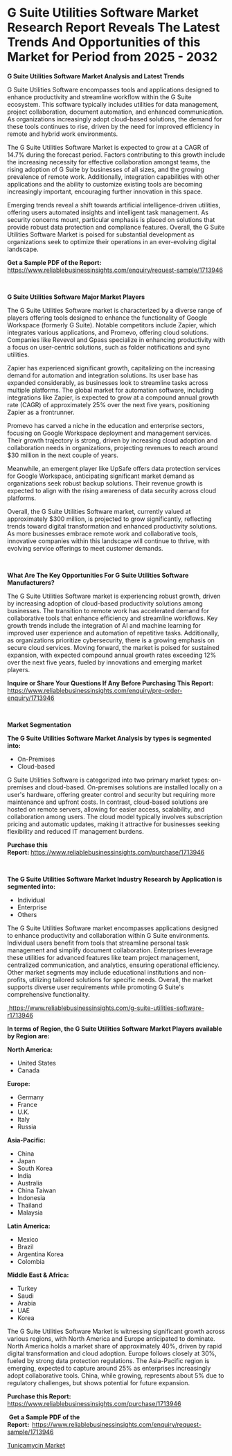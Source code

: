 <p><h1>G Suite Utilities Software Market Research Report Reveals The Latest Trends And Opportunities of this Market for Period from 2025 - 2032</h1></p><p><strong>G Suite Utilities Software Market Analysis and Latest Trends</strong></p>
<p><p>G Suite Utilities Software encompasses tools and applications designed to enhance productivity and streamline workflow within the G Suite ecosystem. This software typically includes utilities for data management, project collaboration, document automation, and enhanced communication. As organizations increasingly adopt cloud-based solutions, the demand for these tools continues to rise, driven by the need for improved efficiency in remote and hybrid work environments.</p><p>The G Suite Utilities Software Market is expected to grow at a CAGR of 14.7% during the forecast period. Factors contributing to this growth include the increasing necessity for effective collaboration amongst teams, the rising adoption of G Suite by businesses of all sizes, and the growing prevalence of remote work. Additionally, integration capabilities with other applications and the ability to customize existing tools are becoming increasingly important, encouraging further innovation in this space.</p><p>Emerging trends reveal a shift towards artificial intelligence-driven utilities, offering users automated insights and intelligent task management. As security concerns mount, particular emphasis is placed on solutions that provide robust data protection and compliance features. Overall, the G Suite Utilities Software Market is poised for substantial development as organizations seek to optimize their operations in an ever-evolving digital landscape.</p></p>
<p><strong>Get a Sample PDF of the Report:&nbsp;</strong> <a href="https://www.reliablebusinessinsights.com/enquiry/request-sample/1713946?utm_campaign=2924&utm_medium=2&utm_source=Github&utm_content=ia&utm_term=28032025&utm_id=g-suite-utilities-software">https://www.reliablebusinessinsights.com/enquiry/request-sample/1713946</a></p>
<p>&nbsp;</p>
<p><strong>G Suite Utilities Software Major Market Players</strong></p>
<p><p>The G Suite Utilities Software market is characterized by a diverse range of players offering tools designed to enhance the functionality of Google Workspace (formerly G Suite). Notable competitors include Zapier, which integrates various applications, and Promevo, offering cloud solutions. Companies like Revevol and Gpass specialize in enhancing productivity with a focus on user-centric solutions, such as folder notifications and sync utilities.</p><p>Zapier has experienced significant growth, capitalizing on the increasing demand for automation and integration solutions. Its user base has expanded considerably, as businesses look to streamline tasks across multiple platforms. The global market for automation software, including integrations like Zapier, is expected to grow at a compound annual growth rate (CAGR) of approximately 25% over the next five years, positioning Zapier as a frontrunner.</p><p>Promevo has carved a niche in the education and enterprise sectors, focusing on Google Workspace deployment and management services. Their growth trajectory is strong, driven by increasing cloud adoption and collaboration needs in organizations, projecting revenues to reach around $30 million in the next couple of years.</p><p>Meanwhile, an emergent player like UpSafe offers data protection services for Google Workspace, anticipating significant market demand as organizations seek robust backup solutions. Their revenue growth is expected to align with the rising awareness of data security across cloud platforms.</p><p>Overall, the G Suite Utilities Software market, currently valued at approximately $300 million, is projected to grow significantly, reflecting trends toward digital transformation and enhanced productivity solutions. As more businesses embrace remote work and collaborative tools, innovative companies within this landscape will continue to thrive, with evolving service offerings to meet customer demands.</p></p>
<p>&nbsp;</p>
<p><strong>What Are The Key Opportunities For G Suite Utilities Software Manufacturers?</strong></p>
<p><p>The G Suite Utilities Software market is experiencing robust growth, driven by increasing adoption of cloud-based productivity solutions among businesses. The transition to remote work has accelerated demand for collaborative tools that enhance efficiency and streamline workflows. Key growth trends include the integration of AI and machine learning for improved user experience and automation of repetitive tasks. Additionally, as organizations prioritize cybersecurity, there is a growing emphasis on secure cloud services. Moving forward, the market is poised for sustained expansion, with expected compound annual growth rates exceeding 12% over the next five years, fueled by innovations and emerging market players.</p></p>
<p><strong>Inquire or Share Your Questions If Any Before Purchasing This Report:</strong> <a href="https://www.reliablebusinessinsights.com/enquiry/pre-order-enquiry/1713946?utm_campaign=2924&utm_medium=2&utm_source=Github&utm_content=ia&utm_term=28032025&utm_id=g-suite-utilities-software">https://www.reliablebusinessinsights.com/enquiry/pre-order-enquiry/1713946</a></p>
<p>&nbsp;</p>
<p><strong>Market Segmentation</strong></p>
<p><strong>The G Suite Utilities Software Market Analysis by types is segmented into:</strong></p>
<p><ul><li>On-Premises</li><li>Cloud-based</li></ul></p>
<p><p>G Suite Utilities Software is categorized into two primary market types: on-premises and cloud-based. On-premises solutions are installed locally on a user's hardware, offering greater control and security but requiring more maintenance and upfront costs. In contrast, cloud-based solutions are hosted on remote servers, allowing for easier access, scalability, and collaboration among users. The cloud model typically involves subscription pricing and automatic updates, making it attractive for businesses seeking flexibility and reduced IT management burdens.</p></p>
<p><strong>Purchase this Report:&nbsp;</strong><a href="https://www.reliablebusinessinsights.com/purchase/1713946?utm_campaign=2924&utm_medium=2&utm_source=Github&utm_content=ia&utm_term=28032025&utm_id=g-suite-utilities-software">https://www.reliablebusinessinsights.com/purchase/1713946</a></p>
<p>&nbsp;</p>
<p><strong>The G Suite Utilities Software Market Industry Research by Application is segmented into:</strong></p>
<p><ul><li>Individual</li><li>Enterprise</li><li>Others</li></ul></p>
<p><p>The G Suite Utilities Software market encompasses applications designed to enhance productivity and collaboration within G Suite environments. Individual users benefit from tools that streamline personal task management and simplify document collaboration. Enterprises leverage these utilities for advanced features like team project management, centralized communication, and analytics, ensuring operational efficiency. Other market segments may include educational institutions and non-profits, utilizing tailored solutions for specific needs. Overall, the market supports diverse user requirements while promoting G Suite's comprehensive functionality.</p></p>
<p><a href="https://www.reliablebusinessinsights.com/g-suite-utilities-software-r1713946?utm_campaign=2924&utm_medium=2&utm_source=Github&utm_content=ia&utm_term=28032025&utm_id=g-suite-utilities-software">&nbsp;https://www.reliablebusinessinsights.com/g-suite-utilities-software-r1713946</a></p>
<p><strong>In terms of Region, the G Suite Utilities Software Market Players available by Region are:</strong></p>
<p>
    <p> <strong> North America: </strong>
        <ul>
            <li>United States</li>
            <li>Canada</li>
        </ul>
        </p> 
    <p> <strong> Europe: </strong>
        <ul>
            <li>Germany</li>
            <li>France</li>
            <li>U.K.</li>
            <li>Italy</li>
            <li>Russia</li>
        </ul>
        </p> 
    <p> <strong> Asia-Pacific: </strong>
        <ul>
            <li>China</li>
            <li>Japan</li>
            <li>South Korea</li>
            <li>India</li>
            <li>Australia</li>
            <li>China Taiwan</li>
            <li>Indonesia</li>
            <li>Thailand</li>
            <li>Malaysia</li>
        </ul>
        </p> 
    <p> <strong> Latin America: </strong>
        <ul>
            <li>Mexico</li>
            <li>Brazil</li>
            <li>Argentina Korea</li>
            <li>Colombia</li>
        </ul>
        </p> 
    <p> <strong> Middle East & Africa: </strong>
        <ul>
            <li>Turkey</li>
            <li>Saudi</li>
            <li>Arabia</li>
            <li>UAE</li>
            <li>Korea</li>
        </ul>
    </p>
    </p>
<p><p>The G Suite Utilities Software Market is witnessing significant growth across various regions, with North America and Europe anticipated to dominate. North America holds a market share of approximately 40%, driven by rapid digital transformation and cloud adoption. Europe follows closely at 30%, fueled by strong data protection regulations. The Asia-Pacific region is emerging, expected to capture around 25% as enterprises increasingly adopt collaborative tools. China, while growing, represents about 5% due to regulatory challenges, but shows potential for future expansion.</p></p>
<p><strong>Purchase this Report: </strong><a href="https://www.reliablebusinessinsights.com/purchase/1713946?utm_campaign=2924&utm_medium=2&utm_source=Github&utm_content=ia&utm_term=28032025&utm_id=g-suite-utilities-software">https://www.reliablebusinessinsights.com/purchase/1713946</a></p>
<p>&nbsp;<strong>Get a Sample PDF of the Report:&nbsp;&nbsp;</strong><a href="https://www.reliablebusinessinsights.com/enquiry/request-sample/1713946?utm_campaign=2924&utm_medium=2&utm_source=Github&utm_content=ia&utm_term=28032025&utm_id=g-suite-utilities-software">https://www.reliablebusinessinsights.com/enquiry/request-sample/1713946</a></p>
<p><strong></strong></p>
<p><p><a href="https://github.com/xtysizov/Market-Research-Report-List-1/blob/main/tunicamycin-market.md?utm_campaign=2924&utm_medium=2&utm_source=Github&utm_content=ia&utm_term=28032025&utm_id=g-suite-utilities-software">Tunicamycin Market</a></p></p>